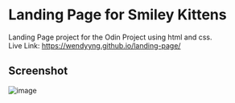 # Landing Page for Smiley Kittens
Landing Page project for the Odin Project using html and css. </br>
Live Link: https://wendyyng.github.io/landing-page/

## Screenshot
![image](https://user-images.githubusercontent.com/71687298/189044344-6f8bb6c0-1632-45ee-99ea-6e8b439dd84b.png)
